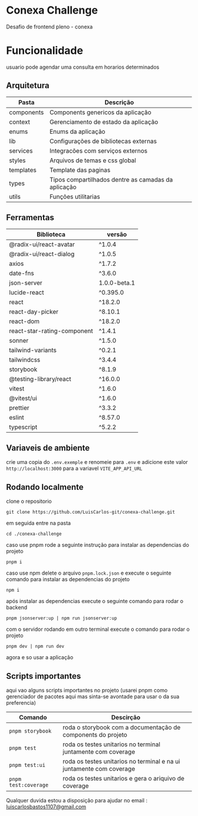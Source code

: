 # Conexa Challenge

Desafio de frontend pleno - conexa


# Funcionalidade

usuario pode agendar uma consulta em horarios determinados

## Arquitetura

|Pasta|Descrição|
|--|--|
| components                                                                                                                                                                                                                                            | Components genericos da aplicação |
| context                                                                                                                                                                                                                                            | Gerenciamento de estado da aplicação |
| enums                                                                                                                                                                                                                                            | Enums da aplicação |
| lib | Configurações de bibliotecas externas |
| services| Integracões com serviços externos |
| styles| Arquivos de temas e css global |
| templates| Template das paginas |
| types | Tipos compartilhados dentre as camadas da aplicação |
| utils | Funções utilitarias |


## Ferramentas

 

|Biblioteca| versão |  
|--|--|
| @radix-ui/react-avatar | ^1.0.4 |
| @radix-ui/react-dialog | ^1.0.5 |
| axios | ^1.7.2 |
| date-fns| ^3.6.0 |
| json-server| 1.0.0-beta.1 |
| lucide-react| ^0.395.0 |
|react | ^18.2.0|
|react-day-picker| ^8.10.1 |
|react-dom|^18.2.0|
|react-star-rating-component|^1.4.1|
|sonner|^1.5.0|
|tailwind-variants|^0.2.1|
|tailwindcss|^3.4.4|
|storybook|^8.1.9|
|@testing-library/react|^16.0.0|
|vitest|^1.6.0|
|@vitest/ui|^1.6.0|
|prettier|^3.3.2|
|eslint|^8.57.0|
|typescript|^5.2.2|

## Variaveis de ambiente
crie uma copia do `.env.exemple` e renomeie para `.env` e adicione este valor `http://localhost:3000` para a variavel `VITE_APP_API_URL`

## Rodando localmente

clone o repositorio

    git clone https://github.com/LuisCarlos-git/conexa-challenge.git
em seguida entre na pasta 

    cd ./conexa-challenge
caso use pnpm rode  a seguinte instrução para instalar as dependencias do projeto

    pnpm i
caso use npm delete o arquivo `pnpm.lock.json` e execute o seguinte comando para instalar as dependencias do projeto

    npm i
após instalar as dependencias execute o seguinte comando para rodar o backend 

    pnpm jsonserver:up | npm run jsonserver:up
com o servidor rodando em outro terminal execute o comando para rodar o projeto

    pnpm dev | npm run dev

agora e so usar a aplicação

## Scripts importantes
aqui vao alguns scripts importantes no projeto
 (usarei pnpm como gerenciador de pacotes aqui mas sinta-se avontade para usar o da sua preferencia)

  
|Comando| Descirção |
|--|--|
| `pnpm storybook` | roda o storybook com a documentação de components do projeto |
| `pnpm test` | roda os testes unitarios no terminal juntamente com coverage |
| `pnpm test:ui` | roda os testes unitarios no terminal e na ui juntamente com coverage |
| `pnpm test:coverage` | roda os testes unitarios e gera o ariquivo de coverage |


Qualquer duvida estou a disposição para ajudar no email : luiscarlosbastos1107@gmail.com 